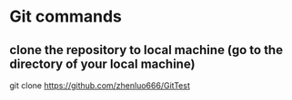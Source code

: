 # Git commands
## clone the repository to local machine (go to the directory of your local machine)
git clone https://github.com/zhenluo666/GitTest
## 
